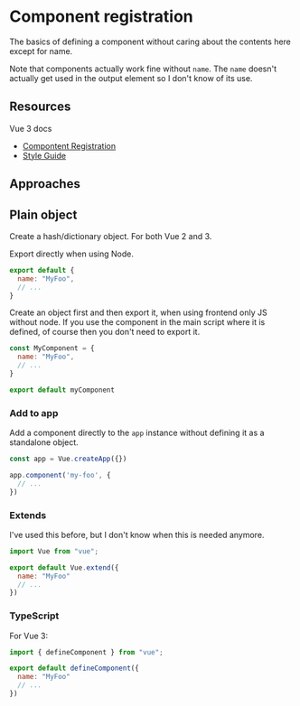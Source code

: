 # Component registration

The basics of defining a component without caring about the contents here except for name. 

Note that components actually work fine without `name`. The `name` doesn't actually get used in the output element so I don't know of its use.


## Resources

Vue 3 docs

- [Compontent Registration](https://v3.vuejs.org/guide/component-registration.html#component-names)
- [Style Guide](https://v3.vuejs.org/style-guide/)


## Approaches

## Plain object

Create a hash/dictionary object. For both Vue 2 and 3.

Export directly when using Node.

```javascript
export default {
  name: "MyFoo",
  // ...
}
```

Create an object first and then export it, when using frontend only JS without node. If you use the component in the main script where it is defined, of course then you don't need to export it.

```javascript
const MyComponent = {
  name: "MyFoo",
  // ...
}

export default myComponent
```

### Add to app

Add a component directly to the `app` instance without defining it as a standalone object.

```javascript
const app = Vue.createApp({})

app.component('my-foo', {
  // ...
})
```

### Extends

I've used this before, but I don't know when this is needed anymore.

```javascript
import Vue from "vue";

export default Vue.extend({
  name: "MyFoo"
  // ...
})
```

### TypeScript

For Vue 3:

```javascript
import { defineComponent } from "vue";

export default defineComponent({
  name: "MyFoo"
  // ...
})
```
